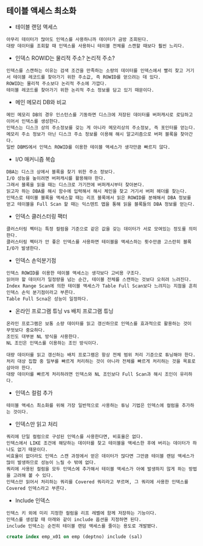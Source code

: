 테이블 액세스 최소화
---

+ 테이블 랜덤 액세스

```
아무리 데이터가 많아도 인덱스를 사용하니까 데이터가 금방 조회된다.
대량 데이터를 조회할 때 인덱스를 사용하니 테이블 전체를 스캔할 때보다 훨씬 느리다.
```

+ 인덱스 ROWID는 물리적 주소? 논리적 주소?

```
인덱스를 스캔하는 이유는 검색 조건을 만족하는 소량의 데이터를 인덱스에서 빨리 찾고 거기서 테이블 레코드를 찾아가기 위한 주소값, 즉 ROWID를 얻으려는 데 있다.
ROWID는 물리적 주소보다 논리적 주소에 가깝다.
테이블 레코드를 찾아가기 위한 논리적 주소 정보를 담고 있기 때문이다.
```

+ 메인 메모리 DB와 비교

```
메인 메모리 DB의 경우 인스턴스를 기동하면 디스크에 저장된 데이터를 버퍼캐시로 로딩하고 이어서 인덱스를 생성한다.
인덱스는 디스크 상의 주소정보를 갖는 게 아니라 메모리상의 주소정보, 즉 포인터를 얻는다.
메모리 주소 정보가 아닌 디스크 주소 정보를 이용해 해시 알고리즘으로 버퍼 블록을 찾아간다.
일반 DBMS에서 인덱스 ROWID를 이용한 테이블 액세스가 생각만큼 빠르지 않다.
```

+ I/O 매커니즘 복습

```
DBA는 디스크 상에서 블록을 찾기 위한 주소 정보다.
I/O 성능을 높이려면 버퍼캐시를 활용해야 한다.
그래서 블록을 읽을 때는 디스크로 가기전에 버퍼캐시부터 찾아본다.
읽고자 하는 DBA를 해시 함수에 입력해서 해시 체인을 찾고 거기서 버퍼 헤더를 찾는다.
인덱스로 테이블 블록을 액세스할 때는 리프 블록에서 읽은 ROWID를 분해해서 DBA 정보를 얻고 테이블을 Full Scan 할 때는 익스텐트 맵을 통해 읽을 블록들의 DBA 정보를 얻는다.
```

+ 인덱스 클러스터링 팩터

```
클러스터링 펙터는 특정 컬럼을 기준으로 같은 값을 갖는 데이터가 서로 모여있는 정도를 의미한다.
클러스터링 펙터가 안 좋은 인덱스를 사용하면 테이블을 액세스하는 횟수만큼 고스란히 블록 I/O가 발생한다.
```

+ 인덱스 손익분기점

```
인덱스 ROWID를 이용한 테이블 액세스는 생각보다 고비용 구조다.
읽어야 할 데이터가 일정량을 넘는 순간, 테이블 전체를 스캔하는 것보다 오히려 느려진다.
Index Range Scan에 의한 테이블 액세스가 Table Full Scan보다 느려지는 지점을 흔히 인덱스 손익 분기점이라고 부른다.
Table Full Scna은 성능이 일정하다.
```

+ 온라인 프로그램 튜닝 vs 배치 프로그램 튜닝

```
온라인 프로그램은 보통 소량 데이터를 읽고 갱신하므로 인덱스를 효과적으로 활용하는 것이 무엇보다 중요하다.
조인도 대부분 NL 방식을 사용한다.
NL 조인은 인덱스를 이용하는 조인 방식이다.
```

```
대량 데이터를 읽고 갱신하는 배치 프로그램은 항상 전체 범위 처리 기준으로 튜닝해야 한다.
처리 대상 집합 중 일부를 빠르게 처리하는 것이 아니라 전체를 빠르게 처리하는 것을 목표로 삼아야 한다.
대량 데이터를 빠르게 처리하려면 인덱스와 NL 조인보다 Full Scan과 해시 조인이 유리하다.
```

+ 인덱스 컬럼 추가

```
테이블 액세스 최소화를 위해 가장 일반적으로 사용하는 튜닝 기법은 인덱스에 컬럼을 추가하는 것이다.
```

+ 인덱스만 읽고 처리

```
쿼리에 단일 컬럼으로 구성된 인덱스를 사용한다면, 비효율은 없다.
인덱스에서 LIKE 조건에 해당하는 데이터를 찾고 테이블을 액세스한 후에 버리는 데이터가 하나도 없기 때문이다.
비효율이 없더라도 인덱스 스캔 과정에서 얻은 데이터가 많다면 그만큼 테이블 랜덤 액세스가 많이 발생하므로 성능이 느릴 수 밖에 없다.
쿼리에 사용된 컬럼을 모두 인덱스에 추가해서 테이블 액세스가 아예 발생하지 않게 하는 방법을 고려해 볼 수 있다.
인덱스만 읽어서 처리하는 쿼리를 Covered 쿼리라고 부르며, 그 쿼리에 사용한 인덱스를 Covered 인덱스라고 부른다.
```

+ Include 인덱스

```
인덱스 키 외에 미리 지정한 컬럼을 리프 레벨에 함께 저장하는 기능이다.
인덱스를 생성할 때 아래와 같이 include 옵션을 지정하면 된다.
include 인덱스는 순전히 테이블 랜덤 액세스를 줄이는 용도로 개발됐다.
```

```SQL
create index emp_x01 on emp (deptno) include (sal)
```

























